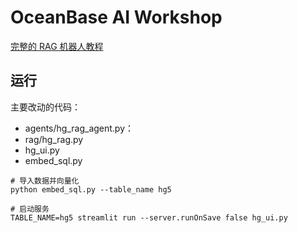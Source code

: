 # OceanBase AI Workshop

[完整的 RAG 机器人教程](./README_zh.md)


## 运行

主要改动的代码：

- agents/hg_rag_agent.py：
- rag/hg_rag.py
- hg_ui.py
- embed_sql.py

```
# 导入数据并向量化
python embed_sql.py --table_name hg5

# 启动服务
TABLE_NAME=hg5 streamlit run --server.runOnSave false hg_ui.py
```
